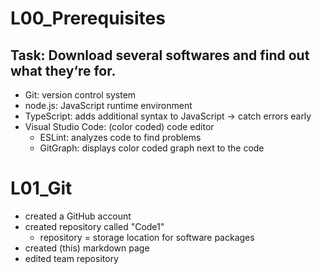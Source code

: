 # L00_Prerequisites

## Task: Download several softwares and find out what they‘re for.
- Git: version control system
- node.js: JavaScript runtime environment
- TypeScript: adds additional syntax to JavaScript → catch errors early
- Visual Studio Code: (color coded) code editor
  - ESLint: analyzes code to find problems
  - GitGraph: displays color coded graph next to the code

# L01_Git

- created a GitHub account
- created repository called "Code1"
  - repository = storage location for software packages
- created (this) markdown page
- edited team repository
